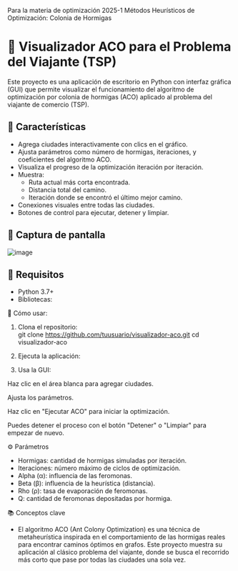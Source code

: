 Para la materia de optimización 2025-1   Métodos Heurísticos de Optimización: Colonia de Hormigas

# 🐜 Visualizador ACO para el Problema del Viajante (TSP)

Este proyecto es una aplicación de escritorio en Python con interfaz gráfica (GUI) que permite visualizar el funcionamiento del algoritmo de optimización por colonia de hormigas (ACO) aplicado al problema del viajante de comercio (TSP).

## 🚀 Características

- Agrega ciudades interactivamente con clics en el gráfico.
- Ajusta parámetros como número de hormigas, iteraciones, y coeficientes del algoritmo ACO.
- Visualiza el progreso de la optimización iteración por iteración.
- Muestra:
  - Ruta actual más corta encontrada.
  - Distancia total del camino.
  - Iteración donde se encontró el último mejor camino.
- Conexiones visuales entre todas las ciudades.
- Botones de control para ejecutar, detener y limpiar.

## 📸 Captura de pantalla

![image](https://github.com/user-attachments/assets/7927387d-bc84-4ca2-9367-f21f8aaac216)


## 🧱 Requisitos

- Python 3.7+
- Bibliotecas:

 📂 Cómo usar:
1. Clona el repositorio:  
  git clone https://github.com/tuusuario/visualizador-aco.git
  cd visualizador-aco

2. Ejecuta la aplicación:

3. Usa la GUI:

  Haz clic en el área blanca para agregar ciudades.
  
  Ajusta los parámetros.
  
  Haz clic en "Ejecutar ACO" para iniciar la optimización.
  
  Puedes detener el proceso con el botón "Detener" o "Limpiar" para empezar de nuevo.



⚙️ Parámetros 
- Hormigas: cantidad de hormigas simuladas por iteración.  
- Iteraciones: número máximo de ciclos de optimización.  
- Alpha (α): influencia de las feromonas.  
- Beta (β): influencia de la heurística (distancia).  
-  Rho (ρ): tasa de evaporación de feromonas.  
-  Q: cantidad de feromonas depositadas por hormiga.  

📚 Conceptos clave  
  - El algoritmo ACO (Ant Colony Optimization) es una técnica de metaheurística inspirada en el comportamiento de las hormigas reales para encontrar caminos óptimos en grafos. Este proyecto muestra su aplicación al clásico problema del viajante, donde se busca el recorrido más corto que pase por todas las ciudades una sola vez.
